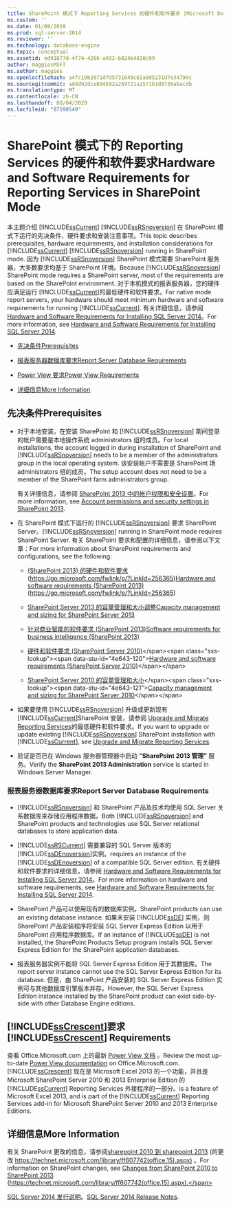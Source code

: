 ```yaml
---
title: SharePoint 模式下 Reporting Services 的硬件和软件要求 |Microsoft Docs
ms.custom: ''
ms.date: 01/09/2019
ms.prod: sql-server-2014
ms.reviewer: ''
ms.technology: database-engine
ms.topic: conceptual
ms.assetid: ed91877d-4f74-4266-a932-b824b4810c99
author: maggiesMSFT
ms.author: maggies
ms.openlocfilehash: a4fc19b2871d7d5731649c61a8d5231d7e3479dc
ms.sourcegitcommit: ad4d92dce894592a259721a1571b1d8736abacdb
ms.translationtype: MT
ms.contentlocale: zh-CN
ms.lasthandoff: 08/04/2020
ms.locfileid: "87590549"
---
```

# <a name="hardware-and-software-requirements-for-reporting-services-in-sharepoint-mode"></a><span data-ttu-id="4e643-102">SharePoint 模式下的 Reporting Services 的硬件和软件要求</span><span class="sxs-lookup"><span data-stu-id="4e643-102">Hardware and Software Requirements for Reporting Services in SharePoint Mode</span></span>

  <span data-ttu-id="4e643-103">本主题介绍 [!INCLUDE[ssCurrent](../../includes/sscurrent-md.md)] [!INCLUDE[ssRSnoversion](../../includes/ssrsnoversion-md.md)] 在 SharePoint 模式下运行的先决条件、硬件要求和安装注意事项。</span><span class="sxs-lookup"><span data-stu-id="4e643-103">This topic describes prerequisites, hardware requirements, and installation considerations for [!INCLUDE[ssCurrent](../../includes/sscurrent-md.md)] [!INCLUDE[ssRSnoversion](../../includes/ssrsnoversion-md.md)] running in SharePoint mode.</span></span> <span data-ttu-id="4e643-104">因为 [!INCLUDE[ssRSnoversion](../../includes/ssrsnoversion-md.md)] SharePoint 模式需要 SharePoint 服务器，大多数要求均基于 SharePoint 环境。</span><span class="sxs-lookup"><span data-stu-id="4e643-104">Because [!INCLUDE[ssRSnoversion](../../includes/ssrsnoversion-md.md)] SharePoint mode requires a SharePoint server, most of the requirements are based on the SharePoint environment.</span></span> <span data-ttu-id="4e643-105">对于本机模式的报表服务器，您的硬件应满足运行 [!INCLUDE[ssCurrent](../../includes/sscurrent-md.md)]的最低硬件和软件要求。</span><span class="sxs-lookup"><span data-stu-id="4e643-105">For native mode report servers, your hardware should meet minimum hardware and software requirements for running [!INCLUDE[ssCurrent](../../includes/sscurrent-md.md)].</span></span> <span data-ttu-id="4e643-106">有关详细信息，请参阅 [Hardware and Software Requirements for Installing SQL Server 2014](hardware-and-software-requirements-for-installing-sql-server.md)。</span><span class="sxs-lookup"><span data-stu-id="4e643-106">For more information, see [Hardware and Software Requirements for Installing SQL Server 2014](hardware-and-software-requirements-for-installing-sql-server.md).</span></span>  
  
-   [<span data-ttu-id="4e643-107">先决条件</span><span class="sxs-lookup"><span data-stu-id="4e643-107">Prerequisites</span></span>](#bkmk_prereq)  
  
-   [<span data-ttu-id="4e643-108">报表服务器数据库要求</span><span class="sxs-lookup"><span data-stu-id="4e643-108">Report Server Database Requirements</span></span>](#bkmk_report_server_database)  
  
-   [<span data-ttu-id="4e643-109">Power View 要求</span><span class="sxs-lookup"><span data-stu-id="4e643-109">Power View Requirements</span></span>](#bkmk_powerview)  
  
-   [<span data-ttu-id="4e643-110">详细信息</span><span class="sxs-lookup"><span data-stu-id="4e643-110">More Information</span></span>](#bkmk_more_information)  
  
##  <a name="prerequisites"></a><a name="bkmk_prereq"></a><span data-ttu-id="4e643-111">先决条件</span><span class="sxs-lookup"><span data-stu-id="4e643-111">Prerequisites</span></span>  
  
-   <span data-ttu-id="4e643-112">对于本地安装，在安装 SharePoint 和 [!INCLUDE[ssRSnoversion](../../includes/ssrsnoversion-md.md)] 期间登录的帐户需要是本地操作系统 administrators 组的成员。</span><span class="sxs-lookup"><span data-stu-id="4e643-112">For local installations, the account logged in during installation of SharePoint and [!INCLUDE[ssRSnoversion](../../includes/ssrsnoversion-md.md)] needs to be a member of the administrators group in the local operating system.</span></span> <span data-ttu-id="4e643-113">该安装帐户不需要是 SharePoint 场 administrators 组的成员。</span><span class="sxs-lookup"><span data-stu-id="4e643-113">The setup account does not need to be a member of the SharePoint farm administrators group.</span></span>  
  
     <span data-ttu-id="4e643-114">有关详细信息，请参阅 [SharePoint 2013 中的帐户权限和安全设置](https://technet.microsoft.com/library/cc678863.aspx)。</span><span class="sxs-lookup"><span data-stu-id="4e643-114">For more information, see [Account permissions and security settings in SharePoint 2013](https://technet.microsoft.com/library/cc678863.aspx).</span></span>  
  
-   <span data-ttu-id="4e643-115">在 SharePoint 模式下运行的 [!INCLUDE[ssRSnoversion](../../includes/ssrsnoversion-md.md)] 要求 SharePoint Server。</span><span class="sxs-lookup"><span data-stu-id="4e643-115">[!INCLUDE[ssRSnoversion](../../includes/ssrsnoversion-md.md)] running in SharePoint mode requires SharePoint Server.</span></span> <span data-ttu-id="4e643-116">有关 SharePoint 要求和配置的详细信息，请参阅以下文章：</span><span class="sxs-lookup"><span data-stu-id="4e643-116">For more information about SharePoint requirements and configurations, see the following:</span></span>  
  
    -   <span data-ttu-id="4e643-117">[ (SharePoint 2013) 的硬件和软件要求](https://go.microsoft.com/fwlink/p/?LinkId=256365) (https://go.microsoft.com/fwlink/p/?LinkId=256365)</span><span class="sxs-lookup"><span data-stu-id="4e643-117">[Hardware and software requirements (SharePoint 2013)](https://go.microsoft.com/fwlink/p/?LinkId=256365) (https://go.microsoft.com/fwlink/p/?LinkId=256365)</span></span>  
  
    -   [<span data-ttu-id="4e643-118">SharePoint Server 2013 的容量管理和大小调整</span><span class="sxs-lookup"><span data-stu-id="4e643-118">Capacity management and sizing for SharePoint Server 2013</span></span>](https://technet.microsoft.com/library/cc261700.aspx)  
  
    -   [<span data-ttu-id="4e643-119">针对商业智能的软件要求 (SharePoint 2013)</span><span class="sxs-lookup"><span data-stu-id="4e643-119">Software requirements for business intelligence (SharePoint 2013)</span></span>](https://go.microsoft.com/fwlink/p/?LinkId=256367)  
  
    -   <span data-ttu-id="4e643-120">[硬件和软件要求 (SharePoint Server 2010)](https://technet.microsoft.com/library/cc262485\(v=office.14\))</span><span class="sxs-lookup"><span data-stu-id="4e643-120">[Hardware and software requirements (SharePoint Server 2010)](https://technet.microsoft.com/library/cc262485\(v=office.14\))</span></span>  
  
    -   <span data-ttu-id="4e643-121">[SharePoint Server 2010 的容量管理和大小](https://technet.microsoft.com/library/cc261700.aspx\(v=office.14\))</span><span class="sxs-lookup"><span data-stu-id="4e643-121">[Capacity management and sizing for SharePoint Server 2010](https://technet.microsoft.com/library/cc261700.aspx\(v=office.14\))</span></span>  
  
-   <span data-ttu-id="4e643-122">如果要使用 [!INCLUDE[ssRSnoversion](../../includes/ssrsnoversion-md.md)] 升级或更新现有 [!INCLUDE[ssCurrent](../../includes/sscurrent-md.md)]SharePoint 安装，请参阅 [Upgrade and Migrate Reporting Services](../../reporting-services/install-windows/upgrade-and-migrate-reporting-services.md)的最低硬件和软件要求。</span><span class="sxs-lookup"><span data-stu-id="4e643-122">If you want to upgrade or update existing [!INCLUDE[ssRSnoversion](../../includes/ssrsnoversion-md.md)] SharePoint installation with [!INCLUDE[ssCurrent](../../includes/sscurrent-md.md)], see [Upgrade and Migrate Reporting Services](../../reporting-services/install-windows/upgrade-and-migrate-reporting-services.md).</span></span>  
  
-   <span data-ttu-id="4e643-123">验证是否已在 Windows 服务器管理器中启动 **“SharePoint 2013 管理”** 服务。</span><span class="sxs-lookup"><span data-stu-id="4e643-123">Verify the **SharePoint 2013 Administration** service is started in Windows Server Manager.</span></span>  
  
###  <a name="report-server-database-requirements"></a><a name="bkmk_report_server_database"></a><span data-ttu-id="4e643-124">报表服务器数据库要求</span><span class="sxs-lookup"><span data-stu-id="4e643-124">Report Server Database Requirements</span></span>  
  
-   <span data-ttu-id="4e643-125">[!INCLUDE[ssRSnoversion](../../includes/ssrsnoversion-md.md)] 和 SharePoint 产品及技术均使用 SQL Server 关系数据库来存储应用程序数据。</span><span class="sxs-lookup"><span data-stu-id="4e643-125">Both [!INCLUDE[ssRSnoversion](../../includes/ssrsnoversion-md.md)] and SharePoint products and technologies use SQL Server relational databases to store application data.</span></span>  
  
-   [!INCLUDE[ssRSCurrent](../../includes/ssrscurrent-md.md)] <span data-ttu-id="4e643-126">需要兼容的 SQL Server 版本的 [!INCLUDE[ssDEnoversion](../../includes/ssdenoversion-md.md)]实例。</span><span class="sxs-lookup"><span data-stu-id="4e643-126">requires an instance of the [!INCLUDE[ssDEnoversion](../../includes/ssdenoversion-md.md)] of a compatible SQL Server edition.</span></span> <span data-ttu-id="4e643-127">有关硬件和软件要求的详细信息，请参阅 [Hardware and Software Requirements for Installing SQL Server 2014](hardware-and-software-requirements-for-installing-sql-server.md)。</span><span class="sxs-lookup"><span data-stu-id="4e643-127">For more information on hardware and software requirements, see [Hardware and Software Requirements for Installing SQL Server 2014](hardware-and-software-requirements-for-installing-sql-server.md).</span></span>  
  
-   <span data-ttu-id="4e643-128">SharePoint 产品可以使用现有的数据库实例。</span><span class="sxs-lookup"><span data-stu-id="4e643-128">SharePoint products can use an existing database instance.</span></span> <span data-ttu-id="4e643-129">如果未安装 [!INCLUDE[ssDE](../../includes/ssde-md.md)] 实例，则 SharePoint 产品安装程序将安装 SQL Server Express Edition 以用于 SharePoint 应用程序数据库。</span><span class="sxs-lookup"><span data-stu-id="4e643-129">If an instance of [!INCLUDE[ssDE](../../includes/ssde-md.md)] is not installed, the SharePoint Products Setup program installs SQL Server Express Edition for the SharePoint application databases.</span></span>  
  
-   <span data-ttu-id="4e643-130">报表服务器实例不能将 SQL Server Express Edition 用于其数据库。</span><span class="sxs-lookup"><span data-stu-id="4e643-130">The report server instance cannot use the SQL Server Express Edition for its database.</span></span> <span data-ttu-id="4e643-131">但是，由 SharePoint 产品安装的 SQL Server Express Edition 实例可与其他数据库引擎版本并存。</span><span class="sxs-lookup"><span data-stu-id="4e643-131">However, the SQL Server Express Edition instance installed by the SharePoint product can exist side-by-side with other Database Engine editions.</span></span>  
  
##  <a name="sscrescent-requirements"></a><a name="bkmk_powerview"></a><span data-ttu-id="4e643-132">[!INCLUDE[ssCrescent](../../includes/sscrescent-md.md)]要求</span><span class="sxs-lookup"><span data-stu-id="4e643-132">[!INCLUDE[ssCrescent](../../includes/sscrescent-md.md)] Requirements</span></span>

 <span data-ttu-id="4e643-133">查看 Office.Microsoft.com 上的最新 [Power View 文档](https://office.microsoft.com/excel-help/power-view-explore-visualize-and-present-your-data-HA102835634.aspx) 。</span><span class="sxs-lookup"><span data-stu-id="4e643-133">Review the most up-to-date [Power View documentation](https://office.microsoft.com/excel-help/power-view-explore-visualize-and-present-your-data-HA102835634.aspx) on Office.Microsoft.com.</span></span> [!INCLUDE[ssCrescent](../../includes/sscrescent-md.md)] <span data-ttu-id="4e643-134">现在是 Microsoft Excel 2013 的一个功能，并且是 Microsoft SharePoint Server 2010 和 2013 Enterprise Edition 的 [!INCLUDE[ssCurrent](../../includes/sscurrent-md.md)] Reporting Services 外接程序的一部分。</span><span class="sxs-lookup"><span data-stu-id="4e643-134">is a feature of Microsoft Excel 2013, and is part of the [!INCLUDE[ssCurrent](../../includes/sscurrent-md.md)] Reporting Services add-in for Microsoft SharePoint Server 2010 and 2013 Enterprise Editions.</span></span>  
  
##  <a name="more-information"></a><a name="bkmk_more_information"></a> <span data-ttu-id="4e643-135">详细信息</span><span class="sxs-lookup"><span data-stu-id="4e643-135">More Information</span></span>

 <span data-ttu-id="4e643-136">有关 SharePoint 更改的信息，请参阅[sharepoint 2010 到 sharepoint 2013](https://technet.microsoft.com/library/ff607742\(office.15\).aspx) (的更改 https://technet.microsoft.com/library/ff607742(office.15).aspx) 。</span><span class="sxs-lookup"><span data-stu-id="4e643-136">For information on SharePoint changes, see [Changes from SharePoint 2010 to SharePoint 2013](https://technet.microsoft.com/library/ff607742\(office.15\).aspx) (https://technet.microsoft.com/library/ff607742(office.15).aspx).</span></span>  
  
 <span data-ttu-id="4e643-137">[SQL Server 2014 发行说明](https://go.microsoft.com/fwlink/?LinkID=296445)。</span><span class="sxs-lookup"><span data-stu-id="4e643-137">[SQL Server 2014 Release Notes](https://go.microsoft.com/fwlink/?LinkID=296445).</span></span>  
  
